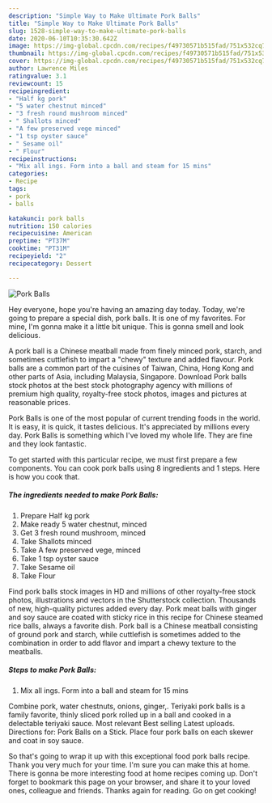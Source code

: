 ```yaml
---
description: "Simple Way to Make Ultimate Pork Balls"
title: "Simple Way to Make Ultimate Pork Balls"
slug: 1528-simple-way-to-make-ultimate-pork-balls
date: 2020-06-10T10:35:30.642Z
image: https://img-global.cpcdn.com/recipes/f49730571b515fad/751x532cq70/pork-balls-recipe-main-photo.jpg
thumbnail: https://img-global.cpcdn.com/recipes/f49730571b515fad/751x532cq70/pork-balls-recipe-main-photo.jpg
cover: https://img-global.cpcdn.com/recipes/f49730571b515fad/751x532cq70/pork-balls-recipe-main-photo.jpg
author: Lawrence Miles
ratingvalue: 3.1
reviewcount: 15
recipeingredient:
- "Half kg pork"
- "5 water chestnut minced"
- "3 fresh round mushroom minced"
- " Shallots minced"
- "A few preserved vege minced"
- "1 tsp oyster sauce"
- " Sesame oil"
- " Flour"
recipeinstructions:
- "Mix all ings. Form into a ball and steam for 15 mins"
categories:
- Recipe
tags:
- pork
- balls

katakunci: pork balls 
nutrition: 150 calories
recipecuisine: American
preptime: "PT37M"
cooktime: "PT31M"
recipeyield: "2"
recipecategory: Dessert

---
```



![Pork Balls](https://img-global.cpcdn.com/recipes/f49730571b515fad/751x532cq70/pork-balls-recipe-main-photo.jpg)

Hey everyone, hope you're having an amazing day today. Today, we're going to prepare a special dish, pork balls. It is one of my favorites. For mine, I'm gonna make it a little bit unique. This is gonna smell and look delicious.

A pork ball is a Chinese meatball made from finely minced pork, starch, and sometimes cuttlefish to impart a &#34;chewy&#34; texture and added flavour. Pork balls are a common part of the cuisines of Taiwan, China, Hong Kong and other parts of Asia, including Malaysia, Singapore. Download Pork balls stock photos at the best stock photography agency with millions of premium high quality, royalty-free stock photos, images and pictures at reasonable prices.

Pork Balls is one of the most popular of current trending foods in the world. It is easy, it is quick, it tastes delicious. It's appreciated by millions every day. Pork Balls is something which I've loved my whole life. They are fine and they look fantastic.


To get started with this particular recipe, we must first prepare a few components. You can cook pork balls using 8 ingredients and 1 steps. Here is how you cook that.

<!--inarticleads1-->

##### The ingredients needed to make Pork Balls:

1. Prepare Half kg pork
1. Make ready 5 water chestnut, minced
1. Get 3 fresh round mushroom, minced
1. Take  Shallots minced
1. Take A few preserved vege, minced
1. Take 1 tsp oyster sauce
1. Take  Sesame oil
1. Take  Flour


Find pork balls stock images in HD and millions of other royalty-free stock photos, illustrations and vectors in the Shutterstock collection. Thousands of new, high-quality pictures added every day. Pork meat balls with ginger and soy sauce are coated with sticky rice in this recipe for Chinese steamed rice balls, always a favorite dish. Pork ball is a Chinese meatball consisting of ground pork and starch, while cuttlefish is sometimes added to the combination in order to add flavor and impart a chewy texture to the meatballs. 

<!--inarticleads2-->

##### Steps to make Pork Balls:

1. Mix all ings. Form into a ball and steam for 15 mins


Combine pork, water chestnuts, onions, ginger,. Teriyaki pork balls is a family favorite, thinly sliced pork rolled up in a ball and cooked in a delectable teriyaki sauce. Most relevant Best selling Latest uploads. Directions for: Pork Balls on a Stick. Place four pork balls on each skewer and coat in soy sauce. 

So that's going to wrap it up with this exceptional food pork balls recipe. Thank you very much for your time. I'm sure you can make this at home. There is gonna be more interesting food at home recipes coming up. Don't forget to bookmark this page on your browser, and share it to your loved ones, colleague and friends. Thanks again for reading. Go on get cooking!
